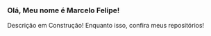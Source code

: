 ### Olá, Meu nome é Marcelo Felipe!
  
<p> Descrição em Construção! Enquanto isso, confira meus repositórios! </p>
